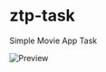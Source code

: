 # ztp-task
Simple Movie App Task

![Preview](https://res.cloudinary.com/kugoo/image/upload/v1595898078/tests/movie_ss.jpg)
